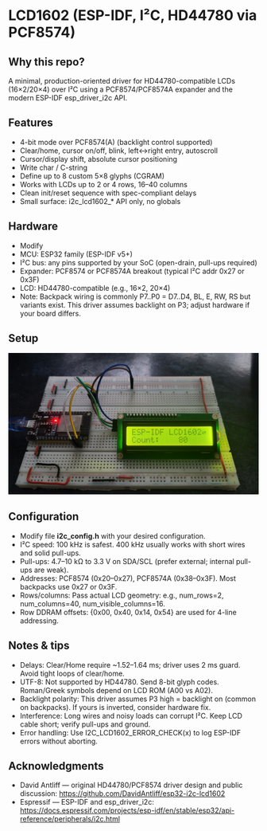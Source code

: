 # LCD1602 (ESP-IDF, I²C, HD44780 via PCF8574)
## Why this repo?
A minimal, production-oriented driver for HD44780-compatible LCDs (16×2/20×4) over I²C using a PCF8574/PCF8574A expander and the modern ESP-IDF esp_driver_i2c API.

## Features

- 4-bit mode over PCF8574(A) (backlight control supported)
- Clear/home, cursor on/off, blink, left↔right entry, autoscroll
- Cursor/display shift, absolute cursor positioning
- Write char / C-string
- Define up to 8 custom 5×8 glyphs (CGRAM)
- Works with LCDs up to 2 or 4 rows, 16–40 columns
- Clean init/reset sequence with spec-compliant delays
- Small surface: i2c_lcd1602_* API only, no globals

## Hardware
- Modify 
- MCU: ESP32 family (ESP-IDF v5+)
- I²C bus: any pins supported by your SoC (open-drain, pull-ups required)
- Expander: PCF8574 or PCF8574A breakout (typical I²C addr 0x27 or 0x3F)
- LCD: HD44780-compatible (e.g., 16×2, 20×4)
- Note: Backpack wiring is commonly P7..P0 = D7..D4, BL, E, RW, RS but variants exist. This driver assumes backlight on P3; adjust hardware if your board differs.

## Setup
![Setup](/docs/Setup.jpg)

## Configuration
- Modify file **i2c_config.h** with your desired configuration.
- I²C speed: 100 kHz is safest. 400 kHz usually works with short wires and solid pull-ups.
- Pull-ups: 4.7–10 kΩ to 3.3 V on SDA/SCL (prefer external; internal pull-ups are weak).
- Addresses: PCF8574 (0x20–0x27), PCF8574A (0x38–0x3F). Most backpacks use 0x27 or 0x3F.
- Rows/columns: Pass actual LCD geometry: e.g., num_rows=2, num_columns=40, num_visible_columns=16.
- Row DDRAM offsets: {0x00, 0x40, 0x14, 0x54} are used for 4-line addressing.

## Notes & tips
- Delays: Clear/Home require ~1.52–1.64 ms; driver uses 2 ms guard. Avoid tight loops of clear/home.
- UTF-8: Not supported by HD44780. Send 8-bit glyph codes. Roman/Greek symbols depend on LCD ROM (A00 vs A02).
- Backlight polarity: This driver assumes P3 high = backlight on (common on backpacks). If yours is inverted, consider hardware fix.
- Interference: Long wires and noisy loads can corrupt I²C. Keep LCD cable short; verify pull-ups and ground.
- Error handling: Use I2C_LCD1602_ERROR_CHECK(x) to log ESP-IDF errors without aborting.

## Acknowledgments
- David Antliff — original HD44780/PCF8574 driver design and public discussion: https://github.com/DavidAntliff/esp32-i2c-lcd1602
- Espressif — ESP-IDF and esp_driver_i2c: https://docs.espressif.com/projects/esp-idf/en/stable/esp32/api-reference/peripherals/i2c.html
